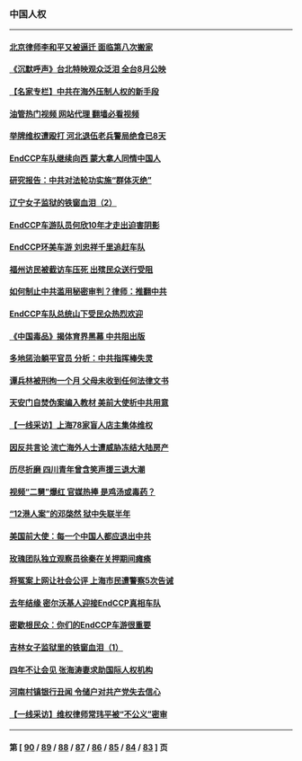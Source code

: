 ### 中国人权
---
#### [北京律师李和平又被逼迁 面临第八次搬家](../../pages/ncid278/n13793851.md?08022045) 
#### [《沉默呼声》台北特映观众泛泪 全台8月公映](../../pages/ncid278/n13792744.md?08022045) 
#### [【名家专栏】中共在海外压制人权的新手段](../../pages/ncid278/n13793240.md?08022045) 
#### [油管热门视频 网站代理 翻墙必看视频](http://209.222.30.114:81/youtube.html?08022045)
#### [举牌维权遭殴打 河北退伍老兵警局绝食已8天](../../pages/ncid278/n13793403.md?08022045) 
#### [EndCCP车队继续向西 蒙大拿人同情中国人](../../pages/ncid278/n13793063.md?08022045) 
#### [研究报告：中共对法轮功实施“群体灭绝”](../../pages/ncid278/n13791984.md?08022045) 
#### [辽宁女子监狱的铁窗血泪（2）](../../pages/ncid278/n13788923.md?08022045) 
#### [EndCCP车游队员何欣10年才走出迫害阴影](../../pages/ncid278/n13792780.md?08022045) 
#### [EndCCP环美车游 刘忠祥千里追赶车队](../../pages/ncid278/n13792563.md?08022045) 
#### [福州访民被截访车压死 出殡民众送行受阻](../../pages/ncid278/n13792598.md?08022045) 
#### [如何制止中共滥用秘密审判？律师：推翻中共](../../pages/ncid278/n13792447.md?08022045) 
#### [EndCCP车队总统山下受民众热烈欢迎](../../pages/ncid278/n13792303.md?08022045) 
#### [《中国毒品》揭体育界黑幕 中共阻出版](../../pages/ncid278/n13792248.md?08022045) 
#### [多地惩治躺平官员 分析：中共指挥棒失灵](../../pages/ncid278/n13792195.md?08022045) 
#### [谭兵林被刑拘一个月 父母未收到任何法律文书](../../pages/ncid278/n13792117.md?08022045) 
#### [天安门自焚伪案编入教材 美前大使析中共用意](../../pages/ncid278/n13791932.md?08022045) 
#### [【一线采访】上海78家盲人店主集体维权](../../pages/ncid278/n13791517.md?08022045) 
#### [因反共言论 流亡海外人士遭威胁冻结大陆房产](../../pages/ncid278/n13791436.md?08022045) 
#### [历尽折磨 四川青年曾含笑声援三退大潮](../../pages/ncid278/n13791269.md?08022045) 
#### [视频“二舅”爆红 官媒热捧 是鸡汤或毒药？](../../pages/ncid278/n13790268.md?08022045) 
#### [“12港人案”的邓棨然 狱中失联半年](../../pages/ncid278/n13790889.md?08022045) 
#### [美国前大使：每一个中国人都应退出中共](../../pages/ncid278/n13790755.md?08022045) 
#### [玫瑰团队独立观察员徐秦在关押期间瘫痪](../../pages/ncid278/n13790548.md?08022045) 
#### [将冤案上网让社会公评 上海市民遭警察5次告诫](../../pages/ncid278/n13790526.md?08022045) 
#### [去年结缘 密尔沃基人迎接EndCCP真相车队](../../pages/ncid278/n13790242.md?08022045) 
#### [密歇根民众：你们的EndCCP车游很重要](../../pages/ncid278/n13789852.md?08022045) 
#### [吉林女子监狱里的铁窗血泪（1）](../../pages/ncid278/n13786967.md?08022045) 
#### [四年不让会见 张海涛妻求助国际人权机构](../../pages/ncid278/n13789744.md?08022045) 
#### [河南村镇银行丑闻 令储户对共产党失去信心](../../pages/ncid278/n13789619.md?08022045) 
#### [【一线采访】维权律师常玮平被“不公义”密审](../../pages/ncid278/n13789348.md?08022045) 

---
#### 第 [ [90](./90.md?08022045) / [89](./89.md?08022045) / [88](./88.md?08022045) / [87](./87.md?08022045) / [86](./86.md?08022045) / [85](./85.md?08022045) / [84](./84.md?08022045) / [83](./83.md?08022045) ] 页
